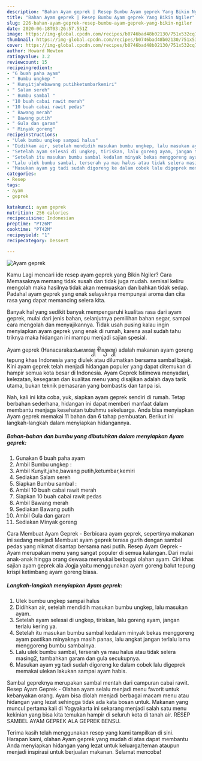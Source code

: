 ```yaml
---
description: "Bahan Ayam geprek | Resep Bumbu Ayam geprek Yang Bikin Ngiler"
title: "Bahan Ayam geprek | Resep Bumbu Ayam geprek Yang Bikin Ngiler"
slug: 226-bahan-ayam-geprek-resep-bumbu-ayam-geprek-yang-bikin-ngiler
date: 2020-06-18T03:26:57.551Z
image: https://img-global.cpcdn.com/recipes/b0746bad48b02130/751x532cq70/ayam-geprek-foto-resep-utama.jpg
thumbnail: https://img-global.cpcdn.com/recipes/b0746bad48b02130/751x532cq70/ayam-geprek-foto-resep-utama.jpg
cover: https://img-global.cpcdn.com/recipes/b0746bad48b02130/751x532cq70/ayam-geprek-foto-resep-utama.jpg
author: Howard Newton
ratingvalue: 3.2
reviewcount: 15
recipeingredient:
- "6 buah paha ayam"
- " Bumbu ungkep "
- " Kunyitjahebawang putihketumbarkemiri"
- " Salam sereh"
- " Bumbu sambal "
- "10 buah cabai rawit merah"
- "10 buah cabai rawit pedas"
- " Bawang merah"
- " Bawang putih"
- " Gula dan garam"
- " Minyak goreng"
recipeinstructions:
- "Ulek bumbu ungkep sampai halus"
- "Didihkan air, setelah mendidih masukan bumbu ungkep, lalu masukan ayam."
- "Setelah ayam selesai di ungkep, tiriskan, lalu goreng ayam, jangan terlalu kering ya."
- "Setelah itu masukan bumbu sambal kedalam minyak bekas menggoreng ayam pastikan minyaknya masih panas, lalu angkat jangan terlalu lama menggoreng bumbu sambalnya."
- "Lalu ulek bumbu sambal, terserah ya mau halus atau tidak selera masing2, tambahkan garam dan gula secukupnya."
- "Masukan ayam yg tadi sudah digoreng ke dalam cobek lalu digeprek memakai ulekan lakukan sampai ayam habis."
categories:
- Resep
tags:
- ayam
- geprek

katakunci: ayam geprek 
nutrition: 256 calories
recipecuisine: Indonesian
preptime: "PT26M"
cooktime: "PT42M"
recipeyield: "1"
recipecategory: Dessert

---
```



![Ayam geprek](https://img-global.cpcdn.com/recipes/b0746bad48b02130/751x532cq70/ayam-geprek-foto-resep-utama.jpg)

Kamu Lagi mencari ide resep ayam geprek yang Bikin Ngiler? Cara Memasaknya memang tidak susah dan tidak juga mudah. semisal keliru mengolah maka hasilnya tidak akan memuaskan dan bahkan tidak sedap. Padahal ayam geprek yang enak selayaknya mempunyai aroma dan cita rasa yang dapat memancing selera kita.

Banyak hal yang sedikit banyak mempengaruhi kualitas rasa dari ayam geprek, mulai dari jenis bahan, selanjutnya pemilihan bahan segar, sampai cara mengolah dan menyajikannya. Tidak usah pusing kalau ingin menyiapkan ayam geprek yang enak di rumah, karena asal sudah tahu triknya maka hidangan ini mampu menjadi sajian spesial.

Ayam geprek (Hanacaraka:ꦄꦪꦩ꧀ ꦒꦼꦥꦽꦏ꧀) adalah makanan ayam goreng tepung khas Indonesia yang diulek atau dilumatkan bersama sambal bajak. Kini ayam geprek telah menjadi hidangan populer yang dapat ditemukan di hampir semua kota besar di Indonesia. Ayam Geprek Istimewa menyadari, kelezatan, kesegaran dan kualitas menu yang disajikan adalah daya tarik utama, bukan teknik pemasaran yang bombastis dan tanpa isi.


Nah, kali ini kita coba, yuk, siapkan ayam geprek sendiri di rumah. Tetap berbahan sederhana, hidangan ini dapat memberi manfaat dalam membantu menjaga kesehatan tubuhmu sekeluarga. Anda bisa menyiapkan Ayam geprek memakai 11 bahan dan 6 tahap pembuatan. Berikut ini langkah-langkah dalam menyiapkan hidangannya.

<!--inarticleads1-->

##### Bahan-bahan dan bumbu yang dibutuhkan dalam menyiapkan Ayam geprek:

1. Gunakan 6 buah paha ayam
1. Ambil  Bumbu ungkep :
1. Ambil  Kunyit,jahe,bawang putih,ketumbar,kemiri
1. Sediakan  Salam sereh
1. Siapkan  Bumbu sambal :
1. Ambil 10 buah cabai rawit merah
1. Siapkan 10 buah cabai rawit pedas
1. Ambil  Bawang merah
1. Sediakan  Bawang putih
1. Ambil  Gula dan garam
1. Sediakan  Minyak goreng


Cara Membuat Ayam Geprek - Berbicara ayam geprek, sepertinya makanan ini sedang menjadi Membuat ayam geprek terasa gurih dengan sambal pedas yang nikmat disantap bersama nasi putih. Resep Ayam Geprek - Ayam merupakan menu yang sangat populer di semua kalangan. Dari mulai anak-anak hingga orang dewasa menyukai berbagai olahan ayam. Ciri khas sajian ayam geprek ala Jogja yaitu menggunakan ayam goreng balut tepung krispi ketimbang ayam goreng biasa. 

<!--inarticleads2-->

##### Langkah-langkah menyiapkan Ayam geprek:

1. Ulek bumbu ungkep sampai halus
1. Didihkan air, setelah mendidih masukan bumbu ungkep, lalu masukan ayam.
1. Setelah ayam selesai di ungkep, tiriskan, lalu goreng ayam, jangan terlalu kering ya.
1. Setelah itu masukan bumbu sambal kedalam minyak bekas menggoreng ayam pastikan minyaknya masih panas, lalu angkat jangan terlalu lama menggoreng bumbu sambalnya.
1. Lalu ulek bumbu sambal, terserah ya mau halus atau tidak selera masing2, tambahkan garam dan gula secukupnya.
1. Masukan ayam yg tadi sudah digoreng ke dalam cobek lalu digeprek memakai ulekan lakukan sampai ayam habis.


Sambal gepreknya merupakan sambal mentah dari campuran cabai rawit. Resep Ayam Geprek - Olahan ayam selalu menjadi menu favorit untuk kebanyakan orang. Ayam bisa diolah menjadi berbagai macam menu atau hidangan yang lezat sehingga tidak ada kata bosan untuk. Makanan yang muncul pertama kali di Yogyakarta ini sekarang menjadi salah satu menu kekinian yang bisa kita temukan hampir di seluruh kota di tanah air. RESEP SAMBEL AYAM GEPREK ALA GEPREK BENSU. 

Terima kasih telah menggunakan resep yang kami tampilkan di sini. Harapan kami, olahan Ayam geprek yang mudah di atas dapat membantu Anda menyiapkan hidangan yang lezat untuk keluarga/teman ataupun menjadi inspirasi untuk berjualan makanan. Selamat mencoba!
